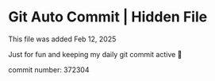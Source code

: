 # Git Auto Commit | Hidden File

This file was added Feb 12, 2025

Just for fun and keeping my daily git commit active 🤪

commit number: 372304
